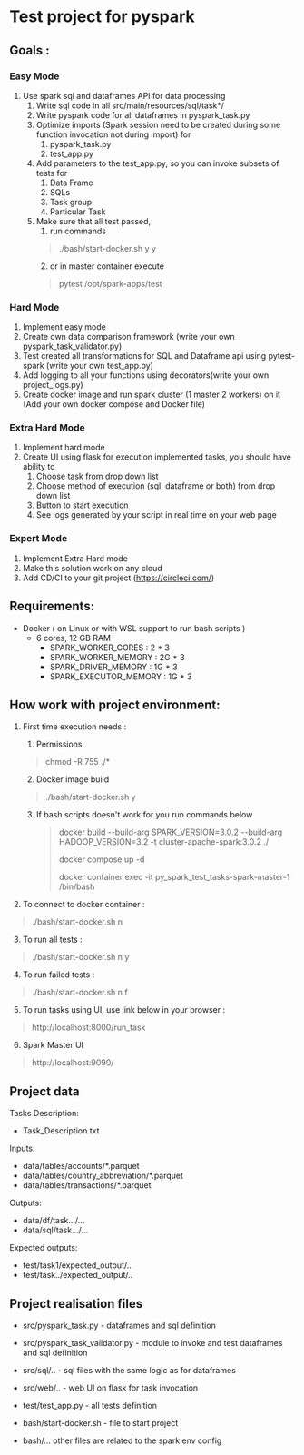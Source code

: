 # Test project for pyspark
## Goals :
### Easy Mode
1. Use spark sql and dataframes API for data processing 
   1. Write sql code in all src/main/resources/sql/task*/
   2. Write pyspark code for all dataframes in pyspark_task.py 
   3. Optimize imports (Spark session need to be created during some function invocation not during import) for
      1. pyspark_task.py 
      2. test_app.py
   4. Add parameters to the test_app.py, so you can invoke subsets of tests for
      1. Data Frame
      2. SQLs
      3. Task group
      4. Particular Task
   5. Make sure that all test passed, 
      1. run commands 
      > ./bash/start-docker.sh y y
      2. or in master container execute 
      > pytest /opt/spark-apps/test

### Hard Mode
1. Implement easy mode 
2. Create own data comparison framework (write your own pyspark_task_validator.py)
3. Test created all transformations for SQL and Dataframe api using pytest-spark (write your own test_app.py)
4. Add logging to all your functions using decorators(write your own project_logs.py)  
5. Create docker image and run spark cluster (1 master 2 workers) on it (Add your own docker compose and Docker file)

###  Extra Hard Mode
1. Implement hard mode
2. Create UI using flask for execution implemented tasks, you should have ability to
   1. Choose task from drop down list
   2. Choose method of execution (sql, dataframe or both) from drop down list
   3. Button to start execution
   4. See logs generated by your script in real time on your web page

###  Expert Mode
1. Implement Extra Hard mode
2. Make this solution work on any cloud
3. Add CD/CI to your git project (https://circleci.com/)

## Requirements:
* Docker ( on Linux or with WSL support to run bash scripts )
  * 6 cores, 12 GB RAM
    - SPARK_WORKER_CORES : 2 * 3
    - SPARK_WORKER_MEMORY : 2G * 3
    - SPARK_DRIVER_MEMORY : 1G * 3
    - SPARK_EXECUTOR_MEMORY : 1G * 3

## How work with project environment:
1. First time execution needs  :
   1. Permissions
   >  chmod -R 755 ./*
   2. Docker image build
   > ./bash/start-docker.sh y
   3. If bash scripts doesn't work for you run commands below
      > docker build --build-arg SPARK_VERSION=3.0.2 --build-arg HADOOP_VERSION=3.2 -t cluster-apache-spark:3.0.2 ./ 
      > 
      > docker compose up -d
      > 
      > docker container exec -it py_spark_test_tasks-spark-master-1 /bin/bash 
      
2. To connect to docker container :
> ./bash/start-docker.sh n
3. To run all tests : 
> ./bash/start-docker.sh n y
4. To run failed tests : 
> ./bash/start-docker.sh n f
5. To run tasks using UI, use link below in your browser :
> http://localhost:8000/run_task
6. Spark Master UI
> http://localhost:9090/


## Project data
Tasks Description:
* Task_Description.txt

Inputs:
* data/tables/accounts/*.parquet
* data/tables/country_abbreviation/*.parquet
* data/tables/transactions/*.parquet

Outputs:
* data/df/task.../...
* data/sql/task.../...

Expected outputs:
* test/task1/expected_output/..
* test/task../expected_output/..

## Project realisation files
* src/pyspark_task.py - dataframes and sql definition 
* src/pyspark_task_validator.py - module to invoke and test dataframes and sql definition
* src/sql/.. - sql files with the same logic as for dataframes
* src/web/.. - web UI on flask for task invocation

* test/test_app.py - all tests definition
* bash/start-docker.sh - file to start project
* bash/... other files are related to the spark env config 


